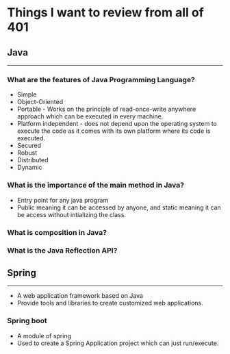 
# Things I want to review from all of 401

## Java

---

### What are the features of Java Programming Language?

- Simple
- Object-Oriented
- Portable - Works on the principle of read-once-write anywhere approach which can be executed in every machine.
- Platform independent - does not depend upon the operating system to execute the code as it comes with its own platform where its code is executed.
- Secured
- Robust
- Distributed
- Dynamic

### What is the importance of the main method in Java?

- Entry point for any java program
- Public meaning it can be accessed by anyone, and static meaning it can be access without intializing the class.


### What is composition in Java?

### What is the Java Reflection API?

## Spring

---

- A web application framework based on Java
- Provide tools and libraries to create customized web applications.


### Spring boot

- A module of spring
- Used to create a Spring Application project which can just run/execute. 
